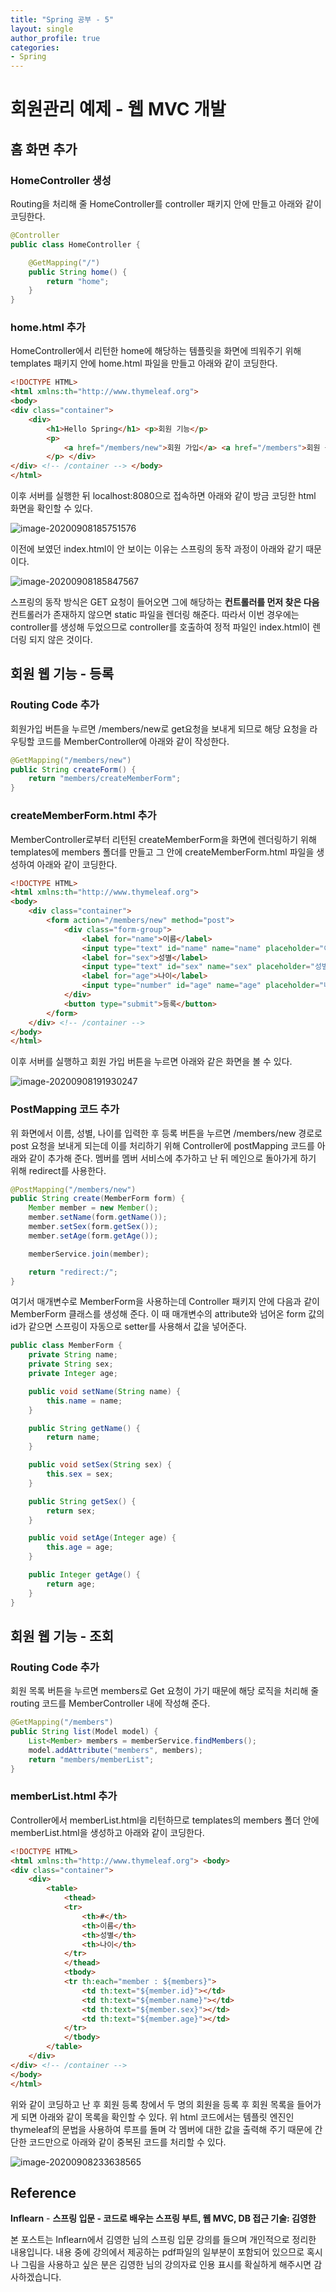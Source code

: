 ```yaml
---
title: "Spring 공부 - 5"
layout: single
author_profile: true
categories: 
- Spring
---
```


# 회원관리 예제 - 웹 MVC 개발

## 홈 화면 추가

### HomeController 생성

Routing을 처리해 줄 HomeController를 controller 패키지 안에 만들고 아래와 같이 코딩한다.

```java
@Controller
public class HomeController {

    @GetMapping("/")
    public String home() {
        return "home";
    }
}
```

### home.html 추가

HomeController에서 리턴한 home에 해당하는 템플릿을 화면에 띄워주기 위해 templates 패키지 안에 home.html 파일을 만들고 아래와 같이 코딩한다.

```html
<!DOCTYPE HTML>
<html xmlns:th="http://www.thymeleaf.org">
<body>
<div class="container">
    <div>
        <h1>Hello Spring</h1> <p>회원 기능</p>
        <p>
            <a href="/members/new">회원 가입</a> <a href="/members">회원 목록</a>
        </p> </div>
</div> <!-- /container --> </body>
</html>
```

이후 서버를 실행한 뒤 localhost:8080으로 접속하면 아래와 같이 방금 코딩한 html 화면을 확인할 수 있다.

![image-20200908185751576](../../post_images/20200908/image-20200908185751576.png)

이전에 보였던 index.html이 안 보이는 이유는 스프링의 동작 과정이 아래와 같기 때문이다. 

![image-20200908185847567](../../post_images/20200908/image-20200908185847567.png)

스프링의 동작 방식은 GET 요청이 들어오면 그에 해당하는 **컨트롤러를 먼저 찾은 다음** 컨트롤러가 존재하지 않으면 static 파일을 렌더링 해준다. 따라서 이번 경우에는 controller를 생성해 두었으므로 controller를 호출하여 정적 파일인 index.html이 렌더링 되지 않은 것이다.

## 회원 웹 기능 - 등록

### Routing Code 추가

회원가입 버튼을 누르면 /members/new로 get요청을 보내게 되므로 해당 요청을 라우팅할 코드를 MemberController에 아래와 같이 작성한다.

```java
@GetMapping("/members/new")
public String createForm() {
    return "members/createMemberForm";
}
```

### createMemberForm.html 추가

MemberController로부터 리턴된 createMemberForm을 화면에 렌더링하기 위해 templates에 members 폴더를 만들고 그 안에 createMemberForm.html 파일을 생성하여 아래와 같이 코딩한다.

```html
<!DOCTYPE HTML>
<html xmlns:th="http://www.thymeleaf.org">
<body>
    <div class="container">
        <form action="/members/new" method="post">
            <div class="form-group">
                <label for="name">이름</label>
                <input type="text" id="name" name="name" placeholder="이름을 입력하세요">
                <label for="sex">성별</label>
                <input type="text" id="sex" name="sex" placeholder="성별을 입력하세요">
                <label for="age">나이</label>
                <input type="number" id="age" name="age" placeholder="나이를 입력하세요">
            </div>
            <button type="submit">등록</button>
        </form>
    </div> <!-- /container -->
</body>
</html>
```

이후 서버를 실행하고 회원 가입 버튼을 누르면 아래와 같은 화면을 볼 수 있다.

![image-20200908191930247](../../post_images/20200908/image-20200908191930247.png)

### PostMapping 코드 추가

위 화면에서 이름, 성별, 나이를 입력한 후 등록 버튼을 누르면 /members/new 경로로 post 요청을 보내게 되는데 이를 처리하기 위해 Controller에 postMapping 코드를 아래와 같이 추가해 준다. 멤버를 멤버 서비스에 추가하고 난 뒤 메인으로 돌아가게 하기 위해 redirect를 사용한다.

```java
@PostMapping("/members/new")
public String create(MemberForm form) {
    Member member = new Member();
    member.setName(form.getName());
    member.setSex(form.getSex());
    member.setAge(form.getAge());

    memberService.join(member);

    return "redirect:/";
}
```

여기서 매개변수로 MemberForm을 사용하는데 Controller 패키지 안에 다음과 같이 MemberForm  클래스를 생성해 준다. 이 때 매개변수의 attribute와 넘어온 form 값의 id가 같으면 스프링이 자동으로 setter를 사용해서 값을 넣어준다.

```java
public class MemberForm {
    private String name;
    private String sex;
    private Integer age;

    public void setName(String name) {
        this.name = name;
    }

    public String getName() {
        return name;
    }

    public void setSex(String sex) {
        this.sex = sex;
    }

    public String getSex() {
        return sex;
    }

    public void setAge(Integer age) {
        this.age = age;
    }

    public Integer getAge() {
        return age;
    }
}
```



## 회원 웹 기능 - 조회

### Routing Code 추가

회원 목록 버튼을 누르면 members로 Get 요청이 가기 때문에 해당 로직을 처리해 줄 routing 코드를 MemberController 내에 작성해 준다.

```java
@GetMapping("/members")
public String list(Model model) {
    List<Member> members = memberService.findMembers();
    model.addAttribute("members", members);
    return "members/memberList";
}
```

### memberList.html 추가

Controller에서 memberList.html을 리턴하므로 templates의 members 폴더 안에 memberList.html을 생성하고 아래와 같이 코딩한다.

```html
<!DOCTYPE HTML>
<html xmlns:th="http://www.thymeleaf.org"> <body>
<div class="container">
    <div>
        <table>
            <thead>
            <tr>
                <th>#</th>
                <th>이름</th>
                <th>성별</th>
                <th>나이</th>
            </tr>
            </thead>
            <tbody>
            <tr th:each="member : ${members}">
                <td th:text="${member.id}"></td>
                <td th:text="${member.name}"></td>
                <td th:text="${member.sex}"></td>
                <td th:text="${member.age}"></td>
            </tr>
            </tbody>
        </table>
    </div>
</div> <!-- /container -->
</body>
</html>
```

위와 같이 코딩하고 난 후 회원 등록 창에서 두 명의 회원을 등록 후 회원 목록을 들어가게 되면 아래와 같이 목록을 확인할 수 있다. 위 html 코드에서는 템플릿 엔진인 thymeleaf의 문법을 사용하여 루프를 돌며 각 멤버에 대한 값을 출력해 주기 때문에 간단한 코드만으로 아래와 같이 중복된 코드를 처리할 수 있다.

![image-20200908233638565](../../post_images/20200908/image-20200908233638565.png)



## Reference

**Inflearn** - **스프링 입문 - 코드로 배우는 스프링 부트, 웹 MVC, DB 접근 기술: 김영한**

본 포스트는 Inflearn에서 김영한 님의 스프링 입문 강의를 들으며 개인적으로 정리한 내용입니다. 내용 중에 강의에서 제공하는 pdf파일의 일부분이 포함되어 있으므로 혹시나 그림을 사용하고 싶은 분은 김영한 님의 강의자료 인용 표시를 확실하게 해주시면 감사하겠습니다.